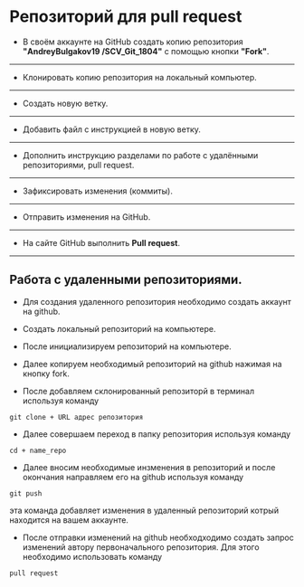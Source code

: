 # Репозиторий для **pull request**
* В своём аккаунте на GitHub создать копию репозитория **"AndreyBulgakov19
/SCV_Git_1804"** с помощью кнопки **"Fork"**.
---
* Клонировать копию репозитория на локальный компьютер.
---
* Создать новую ветку.
---
* Добавить файл с инструкцией в новую ветку.
---
* Дополнить инструкцию разделами по работе с удалёнными репозиториями, pull request.
---
* Зафиксировать изменения (коммиты).
---
* Отправить изменения на GitHub.
---
* На сайте GitHub выполнить **Pull request**.
---

## Работа с удаленными репозиториями.

* Для создания удаленного репозитория необходимо создать аккаунт на github.

* Создать локальный репозиторий на компьютере.

* После инициализируем репозиторий на компьютере.

* Далее копируем необходимый репозиторий на github  нажимая на кнопку fork.

* После добавляем склонированный репозиторй в терминал используя команду 
```
git clone + URL адрес репозитория
```

* Далее совершаем переход в папку репозитория используя команду
```
cd + name_repo
```
 
 * Далее вносим необходимые инзменения в репозиторий и после окончания направляем его на github используя команду 
 ```
 git push
 ```
 эта команда добавляет изменения в удаленный репозиторий котрый находится на вашем аккаунте.

 * После отправки изменений на github необходходимо создать запрос изменений автору первоначального репозитория. Для этого необходимо использовать команду 
 ```
 pull request
 ```
 
